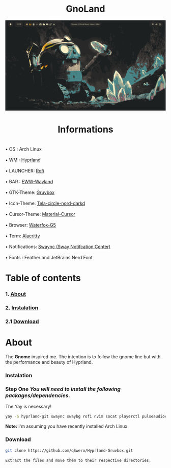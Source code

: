 <h1 align="center"> GnoLand </h1>

<img class="special-img-class" src="/Screenshot.png"/>

<h1 align="center"> Informations </h1>
   <br>• OS : Arch Linux</br>
   <br>• WM : <a href="https://github.com/hyprwm/Hyprland">Hyprland</a></br>
   <br>• LAUNCHER: <a href="https://github.com/davatorium/rofi">Rofi</a></br>
   <br>• BAR : <a href="https://github.com/elkowar/eww">EWW-Wayland</a></br>
   <br>• GTK-Theme: <a href="https://www.gnome-look.org/p/1681313">Gruvbox</a></br>
   <br>• Icon-Theme: <a href="https://www.gnome-look.org/p/1359276/">Tela-circle-nord-darkd</a></br>
   <br>• Cursor-Theme: <a href="https://www.gnome-look.org/p/1346778">Material-Cursor</a></br>
   <br>• Browser: <a href="https://github.com/WaterfoxCo/Waterfox">Waterfox-G5</a></br>
   <br>• Term: <a href="https://github.com/alacritty/alacritty">Alacritty</a></br>
   <br>• Notifications: <a href="https://github.com/ErikReider/SwayNotificationCenter">Swaync (Sway Notifcation Center)</a></br>
   <br>• Fonts : Feather and JetBrains Nerd Font</br>


# **Table of contents**

### 1. [**About**](#about)
### 2. [**Instalation**](#instalation)
### 2.1 [**Download**](#download)


# **About** 
The **Gnome** inspired me. The intention is to follow the gnome line but with the performance and beauty of Hyprland.

### **Instalation**
### Step One  *You will need to install the following packages/dependencies.*
The Yay is necessary!

```bash
yay -S hyprland-git swaync swaybg rofi nvim socat playerctl pulseaudioc xorg-xwayland
```
**Note:** I'm assuming you have recently installed Arch Linux.

### **Download**

```bash
git clone https://github.com/qSwero/Hyprland-Gruvbox.git
```
```bash
Extract the files and move them to their respective directories.
```
